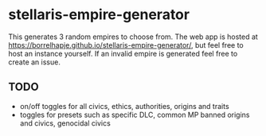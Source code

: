 # stellaris-empire-generator
This generates 3 random empires to choose from. The web app is hosted at https://borrelhapje.github.io/stellaris-empire-generator/, but feel free to host an instance yourself. If an invalid empire is generated feel free to create an issue.

## TODO
 - on/off toggles for all civics, ethics, authorities, origins and traits
 - toggles for presets such as specific DLC, common MP banned origins and civics, genocidal civics

